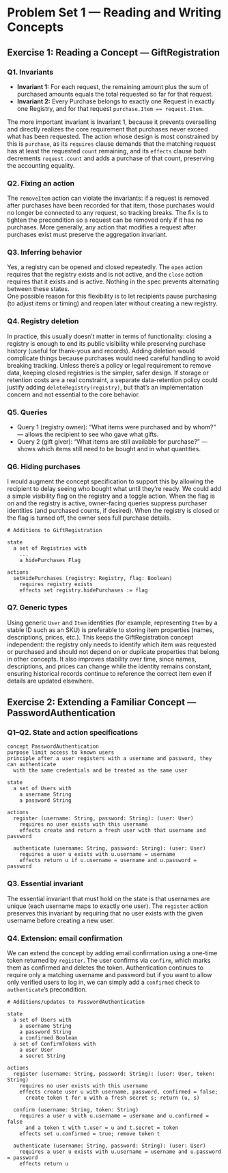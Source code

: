 # Problem Set 1 —  Reading and Writing Concepts

## Exercise 1: Reading a Concept — GiftRegistration

### Q1. Invariants
- **Invariant 1:** For each request, the remaining amount plus the sum of purchased amounts equals the total requested so far for that request.
- **Invariant 2:** Every Purchase belongs to exactly one Request in exactly one Registry, and for that request `purchase.Item == request.Item`.

The more important invariant is Invariant 1, because it prevents overselling and directly realizes the core requirement that purchases never exceed what has been requested. The action whose design is most constrained by this is `purchase`, as its `requires` clause demands that the matching request has at least the requested `count` remaining, and its `effects` clause both decrements `request.count` and adds a purchase of that count, preserving the accounting equality.

### Q2. Fixing an action
The `removeItem` action can violate the invariants: if a request is removed after purchases have been recorded for that item, those purchases would no longer be connected to any request, so tracking breaks. The fix is to tighten the precondition so a request can be removed only if it has no purchases. More generally, any action that modifies a request after purchases exist must preserve the aggregation invariant.
### Q3. Inferring behavior
Yes, a registry can be opened and closed repeatedly. The `open` action requires that the registry exists and is not active, and the `close` action requires that it exists and is active. Nothing in the spec prevents alternating between these states.  
One possible reason for this flexibility is to let recipients pause purchasing (to adjust items or timing) and reopen later without creating a new registry.

### Q4. Registry deletion
In practice, this usually doesn’t matter in terms of functionality: closing a registry is enough to end its public visibility while preserving purchase history (useful for thank-yous and records). Adding deletion would complicate things because purchases would need careful handling to avoid breaking tracking. Unless there’s a policy or legal requirement to remove data, keeping closed registries is the simpler, safer design. If storage or retention costs are a real constraint, a separate data-retention policy could justify adding `deleteRegistry(registry)`, but that’s an implementation concern and not essential to the core behavior.

### Q5. Queries
- Query 1 (registry owner): “What items were purchased and by whom?” — allows the recipient to see who gave what gifts.
- Query 2 (gift giver): “What items are still available for purchase?” — shows which items still need to be bought and in what quantities.

### Q6. Hiding purchases
I would augment the concept specification to support this by allowing the recipient to delay seeing who bought what until they’re ready. We could add a simple visibility flag on the registry and a toggle action. When the flag is on and the registry is active, owner-facing queries suppress purchaser identities (and purchased counts, if desired). When the registry is closed or the flag is turned off, the owner sees full purchase details.

```text
# Additions to GiftRegistration

state
  a set of Registries with
    ...
    a hidePurchases Flag

actions
  setHidePurchases (registry: Registry, flag: Boolean)
    requires registry exists
    effects set registry.hidePurchases := flag
```

### Q7. Generic types
Using generic `User` and `Item` identities (for example, representing `Item` by a stable ID such as an SKU) is preferable to storing item properties (names, descriptions, prices, etc.). This keeps the GiftRegistration concept independent: the registry only needs to identify which item was requested or purchased and should not depend on or duplicate properties that belong in other concepts. It also improves stability over time, since names, descriptions, and prices can change while the identity remains constant, ensuring historical records continue to reference the correct item even if details are updated elsewhere.


## Exercise 2: Extending a Familiar Concept — PasswordAuthentication

### Q1–Q2. State and action specifications

```text
concept PasswordAuthentication
purpose limit access to known users
principle after a user registers with a username and password, they can authenticate
  with the same credentials and be treated as the same user

state
  a set of Users with
    a username String
    a password String

actions
  register (username: String, password: String): (user: User)
    requires no user exists with this username
    effects create and return a fresh user with that username and password

  authenticate (username: String, password: String): (user: User)
    requires a user u exists with u.username = username
    effects return u if u.username = username and u.password = password
```

### Q3. Essential invariant
The essential invariant that must hold on the state is that usernames are unique (each username maps to exactly one user). The `register` action preserves this invariant by requiring that no user exists with the given username before creating a new user.

### Q4. Extension: email confirmation

We can extend the concept by adding email confirmation using a one-time token returned by `register`. The user confirms via `confirm`, which marks them as confirmed and deletes the token. Authentication continues to require only a matching username and password but if you want to allow only verified users to log in, we can simply add a `confirmed` check to `authenticate`’s precondition.

```text
# Additions/updates to PasswordAuthentication

state
  a set of Users with
    a username String
    a password String
    a confirmed Boolean
  a set of ConfirmTokens with
    a user User
    a secret String

actions
  register (username: String, password: String): (user: User, token: String)
    requires no user exists with this username
    effects create user u with username, password, confirmed = false;
      create token t for u with a fresh secret s; return (u, s)

  confirm (username: String, token: String)
    requires a user u with u.username = username and u.confirmed = false
      and a token t with t.user = u and t.secret = token
    effects set u.confirmed = true; remove token t

  authenticate (username: String, password: String): (user: User)
    requires a user u exists with u.username = username and u.password = password
    effects return u
